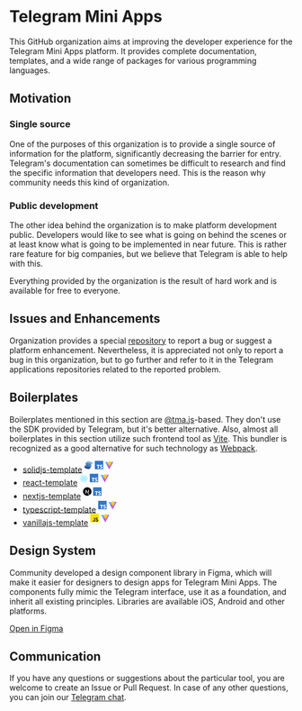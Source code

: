 # Telegram Mini Apps

This GitHub organization aims at improving the developer experience for the Telegram Mini Apps platform.
It provides complete documentation, templates, and a wide range of packages for various programming languages.

## Motivation

### Single source

One of the purposes of this organization is to provide a single source of information for the platform,
significantly decreasing the barrier for entry. Telegram's documentation can sometimes be difficult to
research and find the specific information that developers need. This is the reason why community needs
this kind of organization.

### Public development

The other idea behind the organization is to make platform development public. Developers would like to
see what is going on behind the scenes or at least know what is going to be implemented in near future.
This is rather rare feature for big companies, but we believe that Telegram is able to help with this.

Everything provided by the organization is the result of hard work and is available for free to everyone.

## Issues and Enhancements

Organization provides a special [repository](https://github.com/Telegram-Mini-Apps/issues) to report a bug or suggest a
platform enhancement. Nevertheless, it is appreciated not only to report a bug
in this organization, but to go further and refer to it in the Telegram applications
repositories related to the reported problem.

## Boilerplates

[tmajs-docs]: https://docs.telegram-mini-apps.com/packages/typescript/tma-js-sdk/about

Boilerplates mentioned in this section are [@tma.js][tmajs-docs]-based. They don't use the SDK provided by Telegram,
but it's better alternative. Also, almost all boilerplates in this section utilize such frontend tool
as [Vite](https://vitejs.dev/). This bundler is recognized as a good alternative for such technology
as [Webpack](https://webpack.js.org/).

- [solidjs-template](https://github.com/Telegram-Mini-Apps/solidjs-template) <sup><img src="./assets/solidjs.png" width="15"/> <img src="./assets/ts.png" width="15"/> <img src="./assets/vite.png" width="15"/></sup>
- [react-template](https://github.com/Telegram-Mini-Apps/react-template) <sup><img src="./assets/reactjs.png" width="15"/> <img src="./assets/ts.png" width="15"/> <img src="./assets/vite.png" width="15"/></sup>
- [nextjs-template](https://github.com/Telegram-Mini-Apps/nextjs-template) <sup><img src="./assets/nextjs.png" width="15"/> <img src="./assets/ts.png" width="15"/></sup>
- [typescript-template](https://github.com/Telegram-Mini-Apps/typescript-template) <sup><img src="./assets/ts.png" width="15"/> <img src="./assets/vite.png" width="15"/></sup>
- [vanillajs-template](https://github.com/Telegram-Mini-Apps/vanillajs-template) <sup><img src="./assets/js.png" width="15"/> <img src="./assets/vite.png" width="15"/></sup>

## Design System

Community developed a design component library in Figma, which will make it easier for designers to design apps for
Telegram Mini Apps. The components fully mimic the Telegram interface, use it as a foundation, and inherit all
existing principles. Libraries are available iOS, Android and other platforms.

[Open in Figma](https://www.figma.com/file/AwAi6qE11mQllHa1sOROYp/Telegram-Mini-Apps-Library?type=design&node-id=26%3A1081&mode=design&t=Sck9CgzgyKz3iIFt-1)

## Communication

If you have any questions or suggestions about the particular tool, you are welcome to create an Issue or Pull
Request. In case of any other questions, you can join our [Telegram chat](https://t.me/devs).
